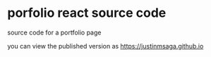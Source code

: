 # porfolio react source code
source code for a portfolio page

you can view the published version as https://justinmsaga.github.io
